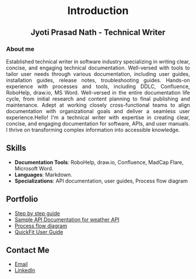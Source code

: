 <h1 align="center">Introduction</h1>

<h2 align="center">Jyoti Prasad Nath - Technical Writer</h2>

### About me

<p align="justify">
Established technical writer in software industry specializing in writing clear, concise, and engaging technical documentation. Well-versed with tools to tailor user needs through various documentation, including user guides, installation guides, release notes, troubleshooting guides. Hands-on experience with processes and tools, including DDLC, Confluence, RoboHelp, draw.io, MS Word. Well-versed in the entire documentation life cycle, from initial research and content planning to final publishing and maintenance. Adept at working closely cross-functional teams to align documentation with organizational goals and deliver a seamless user experience.Hello! I'm a technical writer with expertise in creating clear, concise, and engaging documentation for software, APIs, and user manuals. I thrive on transforming complex information into accessible knowledge.
</p>

## Skills
- **Documentation Tools**: RoboHelp, draw.io, Confluence, MadCap Flare, Microsoft Word.
- **Languages**: Markdown.
- **Specializations**: API documentation, user guides, Process flow diagram

## Portfolio
- [Step by step guide](https://github.com/jnath2882/Step-by-step-guide/wiki/Create-a-Basic-Report-in-Salesforce)
- [Sample API Documentation for weather API](https://github.com/jnath2882/Sample-API-Documentation/wiki/Sample-API-Documentation-for-weather-API)
- [Process flow diagram](https://github.com/jnath2882/Process-Flow-Chart/wiki/Process-flow-chart-for-an-imaginary-mobile-app-%22QuickFit%22)
- [QuickFit User Guide](https://github.com/jnath2882/Software-user-guide/wiki/User-guide-of-QuickFit-mobile-app)

## Contact Me
- [Email](mailto:jnath2882@gmail.com)
- [LinkedIn](https://www.linkedin.com/in/jyoti-prasad-nath-5a233b232)
